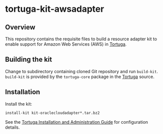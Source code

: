 # tortuga-kit-awsadapter

## Overview

This repository contains the requisite files to build a resource adapter kit
to enable support for Amazon Web Services (AWS) in [Tortuga][].

## Building the kit

Change to subdirectory containing cloned Git repository and run `build-kit`.
`build-kit` is provided by the `tortuga-core` package in the [Tortuga][] source.

## Installation

Install the kit:

```shell
install-kit kit-oraclecloudadapter*.tar.bz2
```

See the [Tortuga Installation and Administration Guide](https://github.com/UnivaCorporation/tortuga/blob/master/doc/tortuga-6-admin-guide.md) for configuration
details.

[Tortuga]: https://github.com/UnivaCorporation/tortuga "Tortuga"
